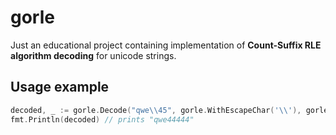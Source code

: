 # gorle
Just an educational project containing implementation of **Count-Suffix RLE algorithm decoding** for unicode strings.

## Usage example
```go
decoded, _ := gorle.Decode("qwe\\45", gorle.WithEscapeChar('\\'), gorle.WithEscapeSeq(true))
fmt.Println(decoded) // prints "qwe44444"
```

